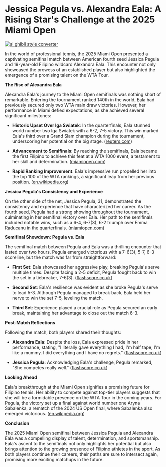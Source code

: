 # Jessica Pegula vs. Alexandra Eala: A Rising Star's Challenge at the 2025 Miami Open

[![ai ghibli style converter](https://i.imgur.com/dwt8Y5G.gif)](https://witbeam.net/slzx)

In the world of professional tennis, the 2025 Miami Open presented a captivating semifinal match between American fourth seed Jessica Pegula and 19-year-old Filipino wildcard Alexandra Eala. This encounter not only showcased the prowess of an established player but also highlighted the emergence of a promising talent on the WTA Tour.

**The Rise of Alexandra Eala**

Alexandra Eala's journey to the Miami Open semifinals was nothing short of remarkable. Entering the tournament ranked 140th in the world, Eala had previously secured only two WTA main draw victories. However, her performance in Miami defied expectations, as she achieved several significant milestones:

- **Historic Upset Over Iga Swiatek**: In the quarterfinals, Eala stunned world number two Iga Swiatek with a 6-2, 7-5 victory. This win marked Eala's third over a Grand Slam champion during the tournament, underscoring her potential on the big stage. ([reuters.com](https://www.reuters.com/sports/tennis/philippine-wild-card-eala-stuns-swiatek-reach-miami-semis-2025-03-26/?utm_source=openai))

- **Advancement to Semifinals**: By reaching the semifinals, Eala became the first Filipino to achieve this feat at a WTA 1000 event, a testament to her skill and determination. ([miamiopen.com](https://www.miamiopen.com/2025/eala-continues-to-make-history-for-philippines-american-pegula-into-semis/?utm_source=openai))

- **Rapid Ranking Improvement**: Eala's impressive run propelled her into the top 100 of the WTA rankings, a significant leap from her previous position. ([en.wikipedia.org](https://en.wikipedia.org/wiki/2025_Miami_Open_%E2%80%93_Women%27s_singles?utm_source=openai))

**Jessica Pegula's Consistency and Experience**

On the other side of the net, Jessica Pegula, 31, demonstrated the consistency and experience that have characterized her career. As the fourth seed, Pegula had a strong showing throughout the tournament, culminating in her semifinal victory over Eala. Her path to the semifinals included notable wins, such as a 6-4, 6-7(3), 6-2 triumph over Emma Raducanu in the quarterfinals. ([miamiopen.com](https://www.miamiopen.com/2025/eala-continues-to-make-history-for-philippines-american-pegula-into-semis/?utm_source=openai))

**Semifinal Showdown: Pegula vs. Eala**

The semifinal match between Pegula and Eala was a thrilling encounter that lasted over two hours. Pegula emerged victorious with a 7-6(3), 5-7, 6-3 scoreline, but the match was far from straightforward:

- **First Set**: Eala showcased her aggressive play, breaking Pegula's serve multiple times. Despite facing a 2-5 deficit, Pegula fought back to win the set in a tiebreaker, 7-6(3). ([flashscore.co.uk](https://www.flashscore.co.uk/news/tennis-miami-wta-singles-pegula-ends-eala-s-run-to-set-up-final-against-sabalenka-in-miami/4AbPQZVa/?utm_source=openai))

- **Second Set**: Eala's resilience was evident as she broke Pegula's serve to lead 5-3. Although Pegula managed to break back, Eala held her nerve to win the set 7-5, leveling the match.

- **Third Set**: Experience played a crucial role as Pegula secured an early break, maintaining her advantage to close out the match 6-3.

**Post-Match Reflections**

Following the match, both players shared their thoughts:

- **Alexandra Eala**: Despite the loss, Eala expressed pride in her performance, stating, "I literally gave everything I had, I'm half tape, I'm like a mummy. I did everything and I have no regrets." ([flashscore.co.uk](https://www.flashscore.co.uk/news/tennis-miami-wta-singles-pegula-ends-eala-s-run-to-set-up-final-against-sabalenka-in-miami/4AbPQZVa/?utm_source=openai))

- **Jessica Pegula**: Acknowledging Eala's challenge, Pegula remarked, "She competes really well." ([flashscore.co.uk](https://www.flashscore.co.uk/news/tennis-miami-wta-singles-pegula-ends-eala-s-run-to-set-up-final-against-sabalenka-in-miami/4AbPQZVa/?utm_source=openai))

**Looking Ahead**

Eala's breakthrough at the Miami Open signifies a promising future for Filipino tennis. Her ability to compete against top-tier players suggests that she will be a formidable presence on the WTA Tour in the coming years. For Pegula, the victory set up a final against world number one Aryna Sabalenka, a rematch of the 2024 US Open final, where Sabalenka also emerged victorious. ([en.wikipedia.org](https://en.wikipedia.org/wiki/2024_US_Open_%E2%80%93_Women%27s_singles?utm_source=openai))

**Conclusion**

The 2025 Miami Open semifinal between Jessica Pegula and Alexandra Eala was a compelling display of talent, determination, and sportsmanship. Eala's ascent to the semifinals not only highlights her potential but also brings attention to the growing presence of Filipino athletes in the sport. As both players continue their careers, their paths are sure to intersect again, promising more exciting matchups in the future.